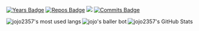 [![Years Badge](https://badges.pufler.dev/years/jojo2357)](https://badges.pufler.dev)
[![Repos Badge](https://badges.pufler.dev/repos/jojo2357)](https://github.com/jojo2357?tab=repositories)
[![](https://komarev.com/ghpvc/?username=jojo2357&color=brightgreen)](https://github.com/jojo2357)
[![Commits Badge](https://badges.pufler.dev/commits/monthly/jojo2357)]()

<img align="left" alt="jojo2357's most used langs" src="https://github-readme-stats.vercel.app/api/top-langs/?username=jojo2357&count_private=true&layout=compact&hide_border=true&theme=gruvbox"/>

<a href="https://top.gg/bot/699366687455051808">
    <img align="left" src="https://top.gg/api/widget/699366687455051808.svg" alt="jojo's baller bot" />
</a>

<img align="left" alt="jojo2357's GitHub Stats" src="https://github-readme-stats-hwa9vez0v.vercel.app/api?username=jojo2357&include_all_commits=true&count_private=true&show_icons=true&hide_border=true&theme=gruvbox"/>

